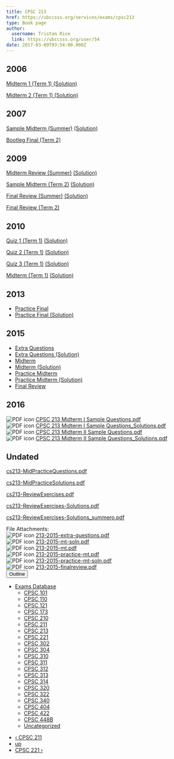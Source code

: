 ```yaml
---
title: CPSC 213 
href: https://ubccsss.org/services/exams/cpsc213
type: Book page
author:
  username: Tristan Rice
  link: https://ubccsss.org/user/54
date: 2017-03-09T03:54:00.000Z
---
```


<div class="field field-name-body field-type-text-with-summary field-label-hidden"><div class="field-items"><div class="field-item even"><h2>2006</h2>

<p><a href="/files/exams/2006/cs213-2006-t1-midterm1-solution.pdf">Midterm 1 (Term 1) (Solution)</a></p>

<p><a href="/files/exams/2006/cs213-2006-t1-midterm2-solution.pdf">Midterm 2 (Term 1) (Solution)</a></p>

<h2>2007</h2>

<p><a href="/files/exams/2007/cs213-2007-s-sample-midterm.pdf">Sample Midterm (Summer)</a> <a href="/files/exams/2007/cs213-2007-s-sample-midterm-solution.pdf">(Solution)</a></p>

<p><a href="/files/exams/2007/cs313-2007-t2-bootleg-final.pdf">Bootleg Final (Term 2)</a></p>

<h2>2009</h2>

<p><a href="/files/exams/2009/cs213-2009-s-review-midterm.pdf">Midterm Review (Summer)</a> <a href="/files/exams/2009/cs213-2009-s-review-midterm-solution.pdf">(Solution)</a></p>

<p><a href="/files/exams/2009/cs213-2009-t2-sample-midterm.pdf">Sample Midterm (Term 2)</a> <a href="/files/exams/2009/cs213-2009-t2-sample-midterm-solution.pdf">(Solution)</a></p>

<p><a href="/files/exams/2009/cs213-2009-s-review-final.pdf">Final Review (Summer)</a> <a href="/files/exams/2009/cs213-2009-s-review-final-solution.pdf">(Solution)</a></p>

<p><a href="/files/exams/2009/cs213-2009-t2-review-final.pdf">Final Review (Term 2)</a></p>

<h2>2010</h2>

<p><a href="/files/exams/2010/cs213-2010-t1-quiz1.pdf">Quiz 1 (Term 1)</a> <a href="/files/exams/2010/cs213-2010-t1-quiz1-solution.pdf">(Solution)</a></p>

<p><a href="/files/exams/2010/cs213-2010-t1-quiz2.pdf">Quiz 2 (Term 1)</a> <a href="/files/exams/2010/cs213-2010-t1-quiz2-solution.pdf">(Solution)</a></p>

<p><a href="/files/exams/2010/cs213-2010-t1-quiz3.pdf">Quiz 3 (Term 1)</a> <a href="/files/exams/2010/cs213-2010-t1-quiz3-solution.pdf">(Solution)</a></p>

<p><a href="/files/exams/2010/cs213-2010-t1-midterm.pdf">Midterm (Term 1)</a> <a href="/files/exams/2010/cs213-2010-t1-midterm-solution.pdf">(Solution)</a></p>

<h2>2013</h2>

<ul>
<li><a href="https://ubccsss.org/files/213-2013-practice_final.pdf">Practice Final</a></li>
<li><a href="https://ubccsss.org/files/213-2013-practice_final_solutions_1.pdf">Practice Final (Solution)</a></li>
</ul>

<h2>2015</h2>

<ul>
<li><a href="https://ubccsss.org/files/213-2015-extra-questions.pdf">Extra Questions</a></li>
<li><a href="https://ubccsss.org/files/213-2015-extra-questions-solution.pdf">Extra Questions (Solution)</a></li>
<li><a href="https://ubccsss.org/files/213-2015-mt.pdf">Midterm</a></li>
<li><a href="https://ubccsss.org/files/213-2015-mt-soln.pdf">Midterm (Solution)</a></li>
<li><a href="https://ubccsss.org/files/213-2015-practice-mt.pdf">Practice Midterm</a></li>
<li><a href="https://ubccsss.org/files/213-2015-practice-mt-soln.pdf">Practice Midterm (Solution)</a></li>
<li><a href="https://ubccsss.org/files/213-2015-finalreview.pdf">Final Review</a></li>
</ul>

<h2>2016</h2>

<div class="field-items"><div class="field-item even"><span class="file"><img class="file-icon" alt="PDF icon" title="application/pdf" src="/modules/file/icons/application-pdf.png"> <a href="https://ubccsss.org/files/CPSC%20213%20Midterm%20I%20Sample%20Questions.pdf" type="application/pdf; length=163420">CPSC 213 Midterm I Sample Questions.pdf</a></span></div><div class="field-item odd"><span class="file"><img class="file-icon" alt="PDF icon" title="application/pdf" src="/modules/file/icons/application-pdf.png"> <a href="https://ubccsss.org/files/CPSC%20213%20Midterm%20I%20Sample%20Questions_Solutions.pdf" type="application/pdf; length=217752">CPSC 213 Midterm I Sample Questions_Solutions.pdf</a></span></div><div class="field-item even"><span class="file"><img class="file-icon" alt="PDF icon" title="application/pdf" src="/modules/file/icons/application-pdf.png"> <a href="https://ubccsss.org/files/CPSC%20213%20Midterm%20II%20Sample%20Questions.pdf" type="application/pdf; length=156913">CPSC 213 Midterm II Sample Questions.pdf</a></span></div><div class="field-item odd"><span class="file"><img class="file-icon" alt="PDF icon" title="application/pdf" src="/modules/file/icons/application-pdf.png"> <a href="https://ubccsss.org/files/CPSC%20213%20Midterm%20II%20Sample%20Questions_Solutions.pdf" type="application/pdf; length=66276">CPSC 213 Midterm II Sample Questions_Solutions.pdf</a></span></div></div>

<h2>Undated</h2>

<p><a href="/files/exams/undated/cs213-MidPracticeQuestions.pdf">cs213-MidPracticeQuestions.pdf</a></p>

<p><a href="/files/exams/undated/cs213-MidPracticeSolutions.pdf">cs213-MidPracticeSolutions.pdf</a></p>

<p><a href="/files/exams/undated/cs213-ReviewExercises.pdf">cs213-ReviewExercises.pdf</a></p>

<p><a href="/files/exams/undated/cs213-ReviewExercises-Solutions.pdf">cs213-ReviewExercises-Solutions.pdf</a></p>

<p><a href="/files/exams/undated/cs213-ReviewExercises-Solutions_summero.pdf">cs213-ReviewExercises-Solutions_summero.pdf</a></p>
</div></div></div><div class="field field-name-field-file-attachments field-type-file field-label-above"><div class="field-label">File Attachments:&#xA0;</div><div class="field-items"><div class="field-item even"><span class="file"><img class="file-icon" alt="PDF icon" title="application/pdf" src="/modules/file/icons/application-pdf.png"> <a href="https://ubccsss.org/files/213-2015-extra-questions.pdf" type="application/pdf; length=60996">213-2015-extra-questions.pdf</a></span></div><div class="field-item odd"><span class="file"><img class="file-icon" alt="PDF icon" title="application/pdf" src="/modules/file/icons/application-pdf.png"> <a href="https://ubccsss.org/files/213-2015-mt-soln.pdf" type="application/pdf; length=69038">213-2015-mt-soln.pdf</a></span></div><div class="field-item even"><span class="file"><img class="file-icon" alt="PDF icon" title="application/pdf" src="/modules/file/icons/application-pdf.png"> <a href="https://ubccsss.org/files/213-2015-mt.pdf" type="application/pdf; length=102780">213-2015-mt.pdf</a></span></div><div class="field-item odd"><span class="file"><img class="file-icon" alt="PDF icon" title="application/pdf" src="/modules/file/icons/application-pdf.png"> <a href="https://ubccsss.org/files/213-2015-practice-mt.pdf" type="application/pdf; length=108033">213-2015-practice-mt.pdf</a></span></div><div class="field-item even"><span class="file"><img class="file-icon" alt="PDF icon" title="application/pdf" src="/modules/file/icons/application-pdf.png"> <a href="https://ubccsss.org/files/213-2015-practice-mt-soln.pdf" type="application/pdf; length=82721">213-2015-practice-mt-soln.pdf</a></span></div><div class="field-item odd"><span class="file"><img class="file-icon" alt="PDF icon" title="application/pdf" src="/modules/file/icons/application-pdf.png"> <a href="https://ubccsss.org/files/213-2015-finalreview.pdf" type="application/pdf; length=65659">213-2015-finalreview.pdf</a></span></div></div></div>  <div id="book-navigation-1440" class="book-navigation">
    <div class="book-toc btn-group pull-right">  <button type="button" class="btn btn-link dropdown-toggle" data-toggle="dropdown"><span class="icon glyphicon glyphicon-list" aria-hidden="true"></span> Outline <span class="caret"></span></button><ul class="dropdown-menu" role="menu"><li class="first last expanded" role="presentation"><a href="/services/exams">Exams Database</a><ul class="dropdown-menu" role="menu"><li class="first leaf" role="presentation"><a href="/services/exams/cpsc101">CPSC 101</a></li>
<li class="leaf" role="presentation"><a href="/services/exams/cpsc110">CPSC 110</a></li>
<li class="leaf" role="presentation"><a href="/services/exams/cpsc121">CPSC 121</a></li>
<li class="leaf" role="presentation"><a href="/services/exams/cpsc173">CPSC 173</a></li>
<li class="leaf" role="presentation"><a href="/services/exams/cpsc210">CPSC 210</a></li>
<li class="leaf" role="presentation"><a href="/services/exams/cpsc211">CPSC 211</a></li>
<li class="leaf active" role="presentation"><a href="/services/exams/cpsc213" class="active">CPSC 213</a></li>
<li class="leaf" role="presentation"><a href="/services/exams/cpsc221">CPSC 221</a></li>
<li class="leaf" role="presentation"><a href="/services/exams/cpsc302">CPSC 302</a></li>
<li class="leaf" role="presentation"><a href="/services/exams/cpsc304">CPSC 304</a></li>
<li class="leaf" role="presentation"><a href="/services/exams/cpsc310">CPSC 310</a></li>
<li class="leaf" role="presentation"><a href="/services/exams/cpsc311">CPSC 311 </a></li>
<li class="leaf" role="presentation"><a href="/services/exams/cpsc312">CPSC 312</a></li>
<li class="leaf" role="presentation"><a href="/services/exams/cpsc313">CPSC 313</a></li>
<li class="leaf" role="presentation"><a href="/services/exams/cpsc314">CPSC 314</a></li>
<li class="leaf" role="presentation"><a href="/services/exams/cpsc320">CPSC 320</a></li>
<li class="leaf" role="presentation"><a href="/services/exams/cpsc322">CPSC 322</a></li>
<li class="leaf" role="presentation"><a href="/services/exams/cpsc340">CPSC 340</a></li>
<li class="leaf" role="presentation"><a href="/services/exams/cpsc404">CPSC 404</a></li>
<li class="leaf" role="presentation"><a href="/services/exams/cpsc422">CPSC 422</a></li>
<li class="leaf" role="presentation"><a href="/services/exams/cpsc448B">CPSC 448B</a></li>
<li class="last leaf" role="presentation"><a href="/node/1455">Uncategorized</a></li>
</ul></li>
</ul></div>
        <ul class="pager clearfix">
              <li class="previous"><a href="/services/exams/cpsc211" class="page-previous" title="Go to previous page">&#x2039; CPSC 211</a></li>
                    <li><a href="/services/exams" class="page-up" title="Go to parent page">up</a></li>
                    <li class="next"><a href="/services/exams/cpsc221" class="page-next" title="Go to next page">CPSC 221 &#x203A;</a></li>
          </ul>
    
  </div>
    <footer>
          </footer>
